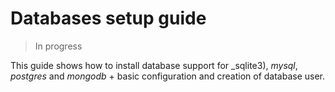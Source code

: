 # Databases setup guide

> In progress

This guide shows how to install database support for _sqlite3), _mysql_, _postgres_ and _mongodb_ + basic configuration and creation of database user.

